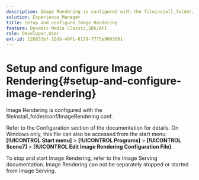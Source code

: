 ```yaml
---
description: Image Rendering is configured with the fileinstall_folder/conf/ImageRendering.conf.
solution: Experience Manager
title: Setup and configure Image Rendering
feature: Dynamic Media Classic,SDK/API
role: Developer,User
exl-id: 126833bf-16db-40f1-8179-7775e9063081
---
```

# Setup and configure Image Rendering{#setup-and-configure-image-rendering}

Image Rendering is configured with the fileinstall_folder/conf/ImageRendering.conf.

Refer to the Configuration section of the documentation for details. On Windows only, this file can also be accessed from the start menu: **[!UICONTROL Start menu]** > **[!UICONTROL Programs]** > **[!UICONTROL Scene7]** > **[!UICONTROL Edit Image Rendering Configuration File]**.

To stop and start Image Rendering, refer to the Image Serving documentation. Image Rendering can not be separately stopped or started from Image Serving.
